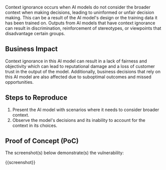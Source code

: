 Context ignorance occurs when AI models do not consider the broader context when making decisions, leading to uninformed or unfair decision making. This can be a result of the AI model's design or the training data it has been trained on. Outputs from AI models that have context ignorance can result in discrimination, reinforcement of stereotypes, or viewpoints that disadvantage certain groups.

## Business Impact

Context ignorance in this AI model can result in a lack of fairness and objectivity which can lead to reputational damage and a loss of customer trust in the output of the model. Additionally, business decisions that rely on this AI model are also affected due to suboptimal outcomes and missed opportunities.

## Steps to Reproduce

1. Present the AI model with scenarios where it needs to consider broader context.
1. Observe the model's decisions and its inability to account for the context in its choices.

## Proof of Concept (PoC)

The screenshot(s) below demonstrate(s) the vulnerability:

{{screenshot}}
